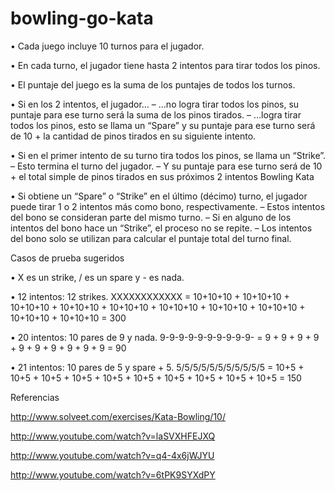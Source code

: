 bowling-go-kata
===============

• Cada juego incluye 10 turnos para el jugador.

• En cada turno, el jugador tiene hasta 2 intentos para tirar todos los pinos.

• El puntaje del juego es la suma de los puntajes de todos los turnos.

• Si en los 2 intentos, el jugador… – …no logra tirar todos los pinos, su puntaje para ese turno será la suma de los pinos tirados. – …logra tirar todos los pinos, esto se llama un “Spare” y su puntaje para ese turno será de 10 + la cantidad de pinos tirados en su siguiente intento.

• Si en el primer intento de su turno tira todos los pinos, se llama un “Strike”. – Esto termina el turno del jugador. – Y su puntaje para ese turno será de 10 + el total simple de pinos tirados en sus próximos 2 intentos
Bowling Kata

• Si obtiene un “Spare” o “Strike” en el último (décimo) turno, el jugador puede tirar 1 o 2 intentos más como bono, respectivamente. – Estos intentos del bono se consideran parte del mismo turno. – Si en alguno de los intentos del bono hace un “Strike”, el proceso no se repite. – Los intentos del bono solo se utilizan para calcular el puntaje total del turno final.

Casos de prueba sugeridos

• X es un strike, / es un spare y - es nada.

• 12 intentos: 12 strikes. XXXXXXXXXXXX = 10+10+10 + 10+10+10 + 10+10+10 + 10+10+10 + 10+10+10 + 10+10+10 + 10+10+10 + 10+10+10 + 10+10+10 + 10+10+10 = 300

• 20 intentos: 10 pares de 9 y nada. 9-9-9-9-9-9-9-9-9-9- = 9 + 9 + 9 + 9 + 9 + 9 + 9 + 9 + 9 + 9 = 90

• 21 intentos: 10 pares de 5 y spare + 5. 5/5/5/5/5/5/5/5/5/5/5 = 10+5 + 10+5 + 10+5 + 10+5 + 10+5 + 10+5 + 10+5 + 10+5 + 10+5 + 10+5 = 150

Referencias

http://www.solveet.com/exercises/Kata-Bowling/10/

http://www.youtube.com/watch?v=laSVXHFEJXQ

http://www.youtube.com/watch?v=q4-4x6jWJYU

http://www.youtube.com/watch?v=6tPK9SYXdPY
